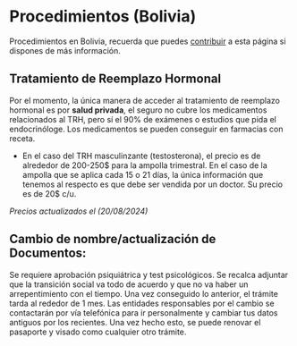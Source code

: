 # Procedimientos (Bolivia)

Procedimientos en Bolivia, recuerda que puedes [contribuir](contribuir.md) a esta página si dispones de más información.

## Tratamiento de Reemplazo Hormonal
Por el momento, la única manera de acceder al tratamiento de reemplazo hormonal es por **salud privada**, el seguro no cubre los medicamentos relacionados al TRH, pero sí el 90% de exámenes o estudios que pida el endocrinóloge.
Los medicamentos se pueden conseguir en farmacias con receta.
* En el caso del TRH masculinzante (testosterona), el precio es de alrededor de 200-250$ para la ampolla trimestral. En el caso de la ampolla que se aplica cada 15 o 21 días, la única información que tenemos al respecto es que debe ser vendida por un doctor. Su precio es de 20$ c/u.

_Precios actualizados el (20/08/2024)_

## Cambio de nombre/actualización de Documentos:
Se requiere aprobación psiquiátrica y test psicológicos. Se recalca adjuntar que la transición social va todo de acuerdo y que no va haber un arrepentimiento con el tiempo.
Una vez conseguido lo anterior, el trámite tarda al rededor de 1 mes. Las entidades responsables por el cambio se contactarán por vía telefónica para ir personalmente y cambiar tus datos antiguos por los recientes.
Una vez hecho esto, se puede renovar el pasaporte y visado como cualquier otro trámite.

